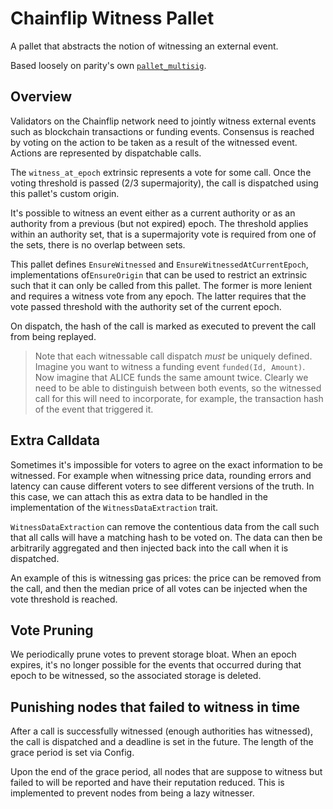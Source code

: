# Chainflip Witness Pallet

A pallet that abstracts the notion of witnessing an external event.

Based loosely on parity's own [`pallet_multisig`](https://github.com/paritytech/substrate/tree/master/frame/multisig).

## Overview

Validators on the Chainflip network need to jointly witness external events such as blockchain transactions or funding events. Consensus is reached by voting on the action to be taken as a result of the witnessed event. Actions are represented by dispatchable calls.

The `witness_at_epoch` extrinsic represents a vote for some call. Once the voting threshold is passed (2/3 supermajority), the call is dispatched using this pallet's custom origin.

It's possible to witness an event either as a current authority or as an authority from a previous (but not expired) epoch. The threshold applies within an authority set, that is a supermajority vote is required from one of the sets, there is no overlap between sets.

This pallet defines `EnsureWitnessed` and `EnsureWitnessedAtCurrentEpoch`, implementations of`EnsureOrigin` that can be used to restrict an extrinsic such that it can only be called from this pallet. The former is more lenient and requires a witness vote from any epoch. The latter requires that the vote passed threshold with the authority set of the current epoch.

On dispatch, the hash of the call is marked as executed to prevent the call from being replayed.

> Note that each witnessable call dispatch *must* be uniquely defined. Imagine you want to witness a funding event `funded(Id, Amount)`. Now imagine that ALICE funds the same amount twice. Clearly we need to be able to distinguish between both events, so the witnessed call for this will need to incorporate, for example, the transaction hash of the event that triggered it.

## Extra Calldata

Sometimes it's impossible for voters to agree on the exact information to be witnessed. For example when witnessing price data, rounding errors and latency can cause different voters to see different versions of the truth. In this case, we can attach this as extra data to be handled in the implementation of the `WitnessDataExtraction` trait.

`WitnessDataExtraction` can remove the contentious data from the call such that all calls will have a matching hash to be voted on. The data can then be arbitrarily aggregated and then injected back into the call when it is dispatched.

An example of this is witnessing gas prices: the price can be removed from the call, and then the median price of all votes can be injected when the vote threshold is reached.

## Vote Pruning

We periodically prune votes to prevent storage bloat. When an epoch expires, it's no longer possible for the events that occurred during that epoch to be witnessed, so the associated storage is deleted.

## Punishing nodes that failed to witness in time

After a call is successfully witnessed (enough authorities has witnessed), the call is dispatched and a deadline is set in the future. The length of the grace period is set via Config. 

Upon the end of the grace period, all nodes that are suppose to witness but failed to will be reported and have their reputation reduced. This is implemented to prevent nodes from being a lazy witnesser.